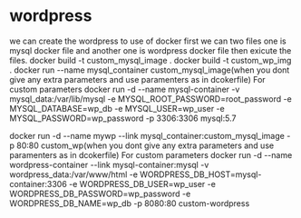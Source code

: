 # wordpress
we can create the wordpress to use of docker first we can two files one is mysql docker file and another one is wordpress docker file then exicute the files.
docker build -t custom_mysql_image .
docker build -t custom_wp_img .
docker run --name mysql_container custom_mysql_image(when you dont give any extra parameters and use paramenters as in dcokerfile)
For custom parameters
docker run -d
--name mysql-container
-v mysql_data:/var/lib/mysql
-e MYSQL_ROOT_PASSWORD=root_password
-e MYSQL_DATABASE=wp_db
-e MYSQL_USER=wp_user
-e MYSQL_PASSWORD=wp_password
-p 3306:3306
mysql:5.7

docker run -d --name mywp --link mysql_container:custom_mysql_image -p 80:80 custom_wp(when you dont give any extra parameters and use paramenters as in dcokerfile)
For custom parameters
docker run -d
--name wordpress-container
--link mysql-container:mysql
-v wordpress_data:/var/www/html
-e WORDPRESS_DB_HOST=mysql-container:3306
-e WORDPRESS_DB_USER=wp_user
-e WORDPRESS_DB_PASSWORD=wp_password
-e WORDPRESS_DB_NAME=wp_db
-p 8080:80
custom-wordpress
